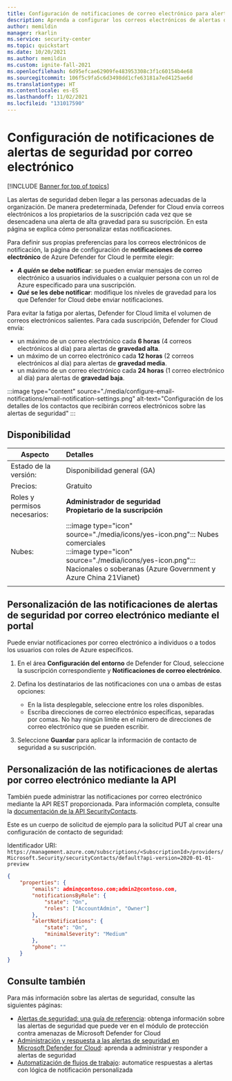 ```yaml
---
title: Configuración de notificaciones de correo electrónico para alertas de Microsoft Defender for Cloud
description: Aprenda a configurar los correos electrónicos de alertas de seguridad de Microsoft Defender for Cloud.
author: memildin
manager: rkarlin
ms.service: security-center
ms.topic: quickstart
ms.date: 10/20/2021
ms.author: memildin
ms.custom: ignite-fall-2021
ms.openlocfilehash: 6d95efcae62909fe483953308c3f1c60154b4e68
ms.sourcegitcommit: 106f5c9fa5c6d3498dd1cfe63181a7ed4125ae6d
ms.translationtype: HT
ms.contentlocale: es-ES
ms.lasthandoff: 11/02/2021
ms.locfileid: "131017590"
---
```

# <a name="configure-email-notifications-for-security-alerts"></a>Configuración de notificaciones de alertas de seguridad por correo electrónico 

[!INCLUDE [Banner for top of topics](./includes/banner.md)]

Las alertas de seguridad deben llegar a las personas adecuadas de la organización. De manera predeterminada, Defender for Cloud envía correos electrónicos a los propietarios de la suscripción cada vez que se desencadena una alerta de alta gravedad para su suscripción. En esta página se explica cómo personalizar estas notificaciones.

Para definir sus propias preferencias para los correos electrónicos de notificación, la página de configuración de **notificaciones de correo electrónico** de Azure Defender for Cloud le permite elegir:

- ***A quién* se debe notificar**: se pueden enviar mensajes de correo electrónico a usuarios individuales o a cualquier persona con un rol de Azure especificado para una suscripción. 
- ***Qué* se les debe notificar**: modifique los niveles de gravedad para los que Defender for Cloud debe enviar notificaciones.

Para evitar la fatiga por alertas, Defender for Cloud limita el volumen de correos electrónicos salientes. Para cada suscripción, Defender for Cloud envía:

- un máximo de un correo electrónico cada **6 horas** (4 correos electrónicos al día) para alertas de **gravedad alta**.
- un máximo de un correo electrónico cada **12 horas** (2 correos electrónicos al día) para alertas de **gravedad media**.
- un máximo de un correo electrónico cada **24 horas** (1 correo electrónico al día) para alertas de **gravedad baja**.

:::image type="content" source="./media/configure-email-notifications/email-notification-settings.png" alt-text="Configuración de los detalles de los contactos que recibirán correos electrónicos sobre las alertas de seguridad" :::
 
## <a name="availability"></a>Disponibilidad

|Aspecto|Detalles|
|----|:----|
|Estado de la versión:|Disponibilidad general (GA)|
|Precios:|Gratuito|
|Roles y permisos necesarios:|**Administrador de seguridad**<br>**Propietario de la suscripción** |
|Nubes:|:::image type="icon" source="./media/icons/yes-icon.png"::: Nubes comerciales<br>:::image type="icon" source="./media/icons/yes-icon.png"::: Nacionales o soberanas (Azure Government y Azure China 21Vianet)|
|||


## <a name="customize-the-security-alerts-email-notifications-via-the-portal"></a>Personalización de las notificaciones de alertas de seguridad por correo electrónico mediante el portal<a name="email"></a>
Puede enviar notificaciones por correo electrónico a individuos o a todos los usuarios con roles de Azure específicos.

1. En el área **Configuración del entorno** de Defender for Cloud, seleccione la suscripción correspondiente y **Notificaciones de correo electrónico**.

1. Defina los destinatarios de las notificaciones con una o ambas de estas opciones:

    - En la lista desplegable, seleccione entre los roles disponibles.
    - Escriba direcciones de correo electrónico específicas, separadas por comas. No hay ningún límite en el número de direcciones de correo electrónico que se pueden escribir.

1. Seleccione **Guardar** para aplicar la información de contacto de seguridad a su suscripción.

## <a name="customize-the-alerts-email-notifications-through-the-api"></a>Personalización de las notificaciones de alertas por correo electrónico mediante la API
También puede administrar las notificaciones por correo electrónico mediante la API REST proporcionada. Para información completa, consulte la [documentación de la API SecurityContacts](/rest/api/securitycenter/securitycontacts).

Este es un cuerpo de solicitud de ejemplo para la solicitud PUT al crear una configuración de contacto de seguridad:

Identificador URI: `https://management.azure.com/subscriptions/<SubscriptionId>/providers/Microsoft.Security/securityContacts/default?api-version=2020-01-01-preview`

```json
{
    "properties": {
        "emails": admin@contoso.com;admin2@contoso.com,
        "notificationsByRole": {
            "state": "On",
            "roles": ["AccountAdmin", "Owner"]
        },
        "alertNotifications": {
            "state": "On",
            "minimalSeverity": "Medium"
        },
        "phone": ""
    }
}
```


## <a name="see-also"></a>Consulte también
Para más información sobre las alertas de seguridad, consulte las siguientes páginas:

- [Alertas de seguridad: una guía de referencia](alerts-reference.md): obtenga información sobre las alertas de seguridad que puede ver en el módulo de protección contra amenazas de Microsoft Defender for Cloud
- [Administración y respuesta a las alertas de seguridad en Microsoft Defender for Cloud](managing-and-responding-alerts.md): aprenda a administrar y responder a alertas de seguridad
- [Automatización de flujos de trabajo](workflow-automation.md): automatice respuestas a alertas con lógica de notificación personalizada
